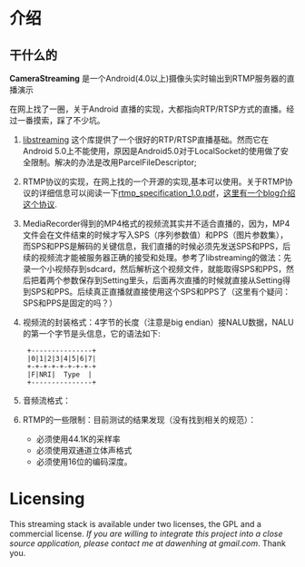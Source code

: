 # 介绍

## 干什么的

**CameraStreaming** 是一个Android(4.0以上)摄像头实时输出到RTMP服务器的直播演示

在网上找了一圈，关于Android 直播的实现，大都指向RTP/RTSP方式的直播。经过一番摸索，踩了不少坑。

1. [libstreaming](https://github.com/fyhertz/libstreaming) 这个库提供了一个很好的RTP/RTSP直播基础。然而它在Android 5.0上不能使用，原因是Android5.0对于LocalSocket的使用做了安全限制。解决的办法是改用ParcelFileDescriptor;
2. RTMP协议的实现，在网上找的一个开源的实现,基本可以使用。关于RTMP协议的详细信息可以阅读一下[rtmp_specification_1.0.pdf](https://github.com/dourgulf/CameraStreaming/blob/master/doc/rtmp_specification_1.0.pdf)，[这里有一个blog介绍这个协议](http://www.cnweblog.com/fly2700/archive/2008/04/09/281431.html).
3. MediaRecorder得到的MP4格式的视频流其实并不适合直播的，因为，MP4文件会在文件结束的时候才写入SPS（序列参数值）和PPS（图片参数集），而SPS和PPS是解码的关键信息，我们直播的时候必须先发送SPS和PPS，后续的视频流才能被服务器正确的接受和处理。参考了libstreaming的做法：先录一个小视频存到sdcard，然后解析这个视频文件，就能取得SPS和PPS，然后把着两个参数保存到Setting里头，后面再次直播的时候就直接从Setting得到SPS和PPS。后续真正直播就直接使用这个SPS和PPS了（这里有个疑问：SPS和PPS是固定的吗？）
4. 视频流的封装格式：4字节的长度（注意是big endian）接NALU数据，NALU的第一个字节是头信息，它的语法如下:

		+---------------+
		|0|1|2|3|4|5|6|7|
		+-+-+-+-+-+-+-+-+
		|F|NRI|  Type  |
		+---------------+
		
5. 音频流格式：
6. RTMP的一些限制：目前测试的结果发现（没有找到相关的规范）：
	* 必须使用44.1K的采样率
	* 必须使用双通道立体声格式
	* 必须使用16位的编码深度。

# Licensing

This streaming stack is available under two licenses, the GPL and a commercial license. *If you are willing to integrate this project into a close source application, please contact me at dawenhing at gmail.com*. Thank you.
